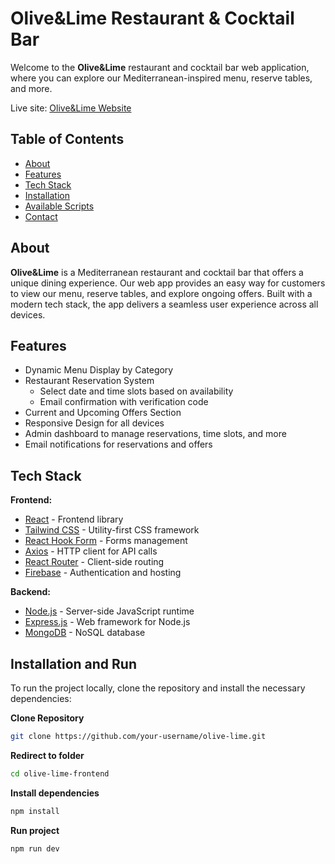 
# Olive&Lime Restaurant & Cocktail Bar

Welcome to the **Olive&Lime** restaurant and cocktail bar web application, where you can explore our Mediterranean-inspired menu, reserve tables, and more.

Live site: [Olive&Lime Website](http://oliveandlime.co.uk/)

## Table of Contents

- [About](#about)
- [Features](#features)
- [Tech Stack](#tech-stack)
- [Installation](#installation)
- [Available Scripts](#available-scripts)
- [Contact](#contact)

## About

**Olive&Lime** is a Mediterranean restaurant and cocktail bar that offers a unique dining experience. Our web app provides an easy way for customers to view our menu, reserve tables, and explore ongoing offers. Built with a modern tech stack, the app delivers a seamless user experience across all devices.

## Features

- Dynamic Menu Display by Category
- Restaurant Reservation System
  - Select date and time slots based on availability
  - Email confirmation with verification code
- Current and Upcoming Offers Section
- Responsive Design for all devices
- Admin dashboard to manage reservations, time slots, and more
- Email notifications for reservations and offers

## Tech Stack

**Frontend:**

- [React](https://reactjs.org/) - Frontend library
- [Tailwind CSS](https://tailwindcss.com/) - Utility-first CSS framework
- [React Hook Form](https://react-hook-form.com/) - Forms management
- [Axios](https://axios-http.com/) - HTTP client for API calls
- [React Router](https://reactrouter.com/) - Client-side routing
- [Firebase](https://firebase.google.com/) - Authentication and hosting

**Backend:**

- [Node.js](https://nodejs.org/) - Server-side JavaScript runtime
- [Express.js](https://expressjs.com/) - Web framework for Node.js
- [MongoDB](https://www.mongodb.com/) - NoSQL database

## Installation and Run 

To run the project locally, clone the repository and install the necessary dependencies:

**Clone Repository**
```bash
git clone https://github.com/your-username/olive-lime.git


```
**Redirect to folder**
```bash
cd olive-lime-frontend
```
**Install dependencies**
```bash
npm install
```
**Run project**
```bash
npm run dev
```

